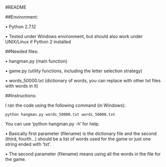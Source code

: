 #README

##Environment:

•	Python 2.7.12

•	Tested under Windows environment, but should also work under UNIX/Linux if Python 2 installed

##Needed files:

•	hangman.py		(main function)

•	game.py		(utility functions, including the letter selection strategy)

•	words_50000.txt (dictionary of words, you can replace with other txt files with words in it)

##Instructions:

I ran the code using the following command (in Windows): 

	python hangman.py words_50000.txt words_50000.txt
	
You can use ‘python hangman.py -h’ for help. 

•	Basically first parameter (filename) is the dictionary file and the second (third, fourth…) should be a list of words used for the game or just one string ended with ‘txt’. 

•	The second parameter (filename) means using all the words in the file for the game.
